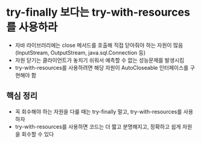 # try-finally 보다는 try-with-resources를 사용하라

- 자바 라이브러리에는 close 메서드를 호출해 직접 닫아줘야 하는 자원이 많음(InputStream, OutputStream, java.sql.Connection 등)
- 자원 닫기는 클라이언트가 놓치기 쉬워서 예측할 수 없는 성능문제를 발생시킴
- try-with-resources를 사용하려면 해당 자원이 AutoCloseable 인터페이스를 구현해야 함

## 핵심 정리

- 꼭 회수해야 하는 자원을 다룰 때는 try-finally 말고, try-with-resources를 사용하자
- try-with-resources를 사용하면 코드는 더 짧고 분명해지고, 정확하고 쉽게 자원을 회수할 수 있다
